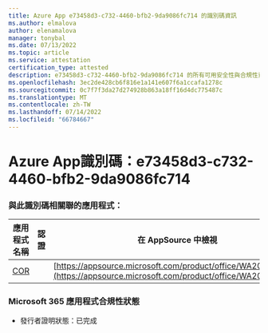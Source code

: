 ```yaml
---
title: Azure App e73458d3-c732-4460-bfb2-9da9086fc714 的識別碼資訊
ms.author: elmalova
author: elenamalova
manager: tonybal
ms.date: 07/13/2022
ms.topic: article
ms.service: attestation
certification_type: attested
description: e73458d3-c732-4460-bfb2-9da9086fc714 的所有可用安全性與合規性資訊。
ms.openlocfilehash: 3ec2de428cb6f816e1a141e607f6a1ccafa1278c
ms.sourcegitcommit: 0c7f7f3da27d274928b863a18ff16d4dc775487c
ms.translationtype: MT
ms.contentlocale: zh-TW
ms.lasthandoff: 07/14/2022
ms.locfileid: "66784667"
---
```

# <a name="azure-app-id-e73458d3-c732-4460-bfb2-9da9086fc714"></a>Azure App識別碼：e73458d3-c732-4460-bfb2-9da9086fc714


### <a name="apps-associated-with-this-id"></a>與此識別碼相關聯的應用程式：
| **應用程式名稱** | **認證** | **在 AppSource 中檢視** |
|--------------|---------------|-----------------------|
| [COR](../forward/WA200004235.md) |  | [https://appsource.microsoft.com/product/office/WA200004235](https://appsource.microsoft.com/product/office/WA200004235) |

### <a name="microsoft-365-app-compliance-status"></a>Microsoft 365 應用程式合規性狀態
- 發行者證明狀態：已完成
